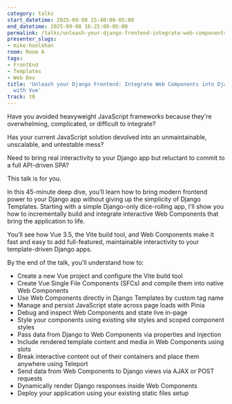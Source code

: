 ```yaml
---
category: talks
start_datetime: 2025-09-08 15:40:00-05:00
end_datetime: 2025-09-08 16:25:00-05:00
permalink: /talks/unleash-your-django-frontend-integrate-web-components-into-django-templates-with-vue/
presenter_slugs:
- mike-hoolehan
room: Room A
tags:
- FrontEnd
- Templates
- Web Dev
title: 'Unleash your Django Frontend: Integrate Web Components into Django Templates
  with Vue'
track: t0
---
```


Have you avoided heavyweight JavaScript frameworks because they're overwhelming, complicated, or difficult to integrate? 

Has your current JavaScript solution devolved into an unmaintainable, unscalable, and untestable mess? 

Need to bring real interactivity to your Django app but reluctant to commit to a full API-driven SPA? 

This talk is for you.

In this 45-minute deep dive, you’ll learn how to bring modern frontend power to your Django app without giving up the simplicity of Django Templates. Starting with a simple Django-only dice-rolling app, I'll show you how to incrementally build and integrate interactive Web Components that bring the application to life.

You’ll see how Vue 3.5, the Vite build tool, and Web Components make it fast and easy to add full-featured, maintainable interactivity to your template-driven Django apps.

By the end of the talk, you'll understand how to:

 * Create a new Vue project and configure the Vite build tool
 * Create Vue Single File Components (SFCs) and compile them into native Web Components
 * Use Web Components directly in Django Templates by custom tag name
 * Manage and persist JavaScript state across page loads with Pinia
 * Debug and inspect Web Components and state live in-page
 * Style your components using existing site styles and scoped component styles
 * Pass data from Django to Web Components via properties and injection
 * Include rendered template content and media in Web Components using slots
 * Break interactive content out of their containers and place them anywhere using Teleport
 * Send data from Web Components to Django views via AJAX or POST requests
 * Dynamically render Django responses inside Web Components
 * Deploy your application using your existing static files setup
